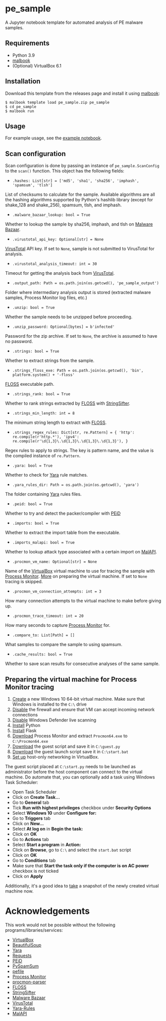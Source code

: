 # pe_sample

A Jupyter notebook template for automated analysis of
PE malware samples.

## Requirements

- Python 3.9
- [malbook](https://www.github.com/rdzhaafar/malbook)
- (Optional) VirtualBox 6.1

## Installation

Download this template from the releases page and install it
using [malbook](https://www.github.com/rdzhaafar/malbook):

```shell
$ malbook template load pe_sample.zip pe_sample
$ cd pe_sample
$ malbook run
```

## Usage

For example usage, see the [example notebook](./example.ipynb).

## Scan configuration

Scan configuration is done by passing an instance of `pe_sample.ScanConfig` to
the `scan()` function. This object has the following fields:

- `.hashes: List[str] = ['md5', 'sha1', 'sha256', 'imphash', 'spamsum', 'tlsh']`

List of checksums to calculate for the sample. Available algorithms
are all the hashing algorithms supported by Python's hashlib library
(except for shake_128 and shake_256), spamsum, tlsh, and imphash.

- `.malware_bazaar_lookup: bool = True`

Whether to lookup the sample by sha256, imphash, and tlsh on 
[Malware Bazaar](https://bazaar.abuse.ch/).

- `.virustotal_api_key: Optional[str] = None`

[VirusTotal](https://www.virustotal.com) API key. If set to `None`,
sample is not submitted to VirusTotal for analysis.

- `.virustotal_analysis_timeout: int = 30`

Timeout for getting the analysis back from
[VirusTotal](https://www.virustotal.com).

- `.output_path: Path = os.path.join(os.getcwd(), 'pe_sample_output')`

Folder where intermediary analysis output is stored (extracted malware samples,
Process Monitor log files, etc.)

- `.unzip: bool = True`

Whether the sample needs to be unzipped before proceeding.

- `.unzip_password: Optional[bytes] = b'infected'`

Password for the zip archive. If set to `None`, the archive is assumed
to have no password.

- `.strings: bool = True`

Whether to extract strings from the sample.

- `.strings_floss_exe: Path = os.path.join(os.getcwd(), 'bin', platform.system() + '-floss'`

[FLOSS](https://github.com/mandiant/flare-floss) executable path.

- `.strings_rank: bool = True`

Whether to rank strings extracted by [FLOSS](https://github.com/mandiant/flare-floss) with [StringSifter](https://github.com/mandiant/stringsifter).

- `.strings_min_length: int = 8`

The minimum string length to extract with [FLOSS](https://github.com/mandiant/flare-floss).

- `.strings_regex_rules: Dict[str, re.Pattern] = {
    'http': re.compile(r'http.*'),
    'ipv4': re.compile(r'\d{1,3}\.\d{1,3}\.\d{1,3}\.\d{1,3}'),
}`

Regex rules to apply to strings. The key is pattern name, and the value 
is the compiled instance of `re.Pattern`.

- `.yara: bool = True`

Whether to check for [Yara](https://github.com/VirusTotal/yara) rule matches.

- `.yara_rules_dir: Path = os.path.join(os.getcwd(), 'yara')`

The folder containing [Yara](https://github.com/VirusTotal/yara) rules files.

- `.peid: bool = True`

Whether to try and detect the packer/compiler with [PEiD](https://github.com/dhondta/peid)

- `.imports: bool = True`

Whether to extract the import table from the executable.

- `.imports_malapi: bool = True`

Whether to lookup attack type associated with a certain import
on [MalAPI](https://malapi.io/).

- `.procmon_vm_name: Optional[str] = None`

Name of the [VirtualBox](https://www.virtualbox.org/) virtual machine
to use for tracing the sample with 
[Process Monitor](https://docs.microsoft.com/en-us/sysinternals/downloads/procmon).
[More](#preparing-the-virtual-machine-for-process-monitor-tracing) on preparing
the virtual machine. If set to `None` tracing is skipped.

- `.procmon_vm_connection_attempts: int = 3`

How many connection attempts to the virtual machine to make before giving up.

- `.procmon_trace_timeout: int = 20`

How many seconds to capture [Process Monitor](https://docs.microsoft.com/en-us/sysinternals/downloads/procmon)
for.

- `.compare_to: List[Path] = []`

What samples to compare the sample to using spamsum.

- `.cache_results: bool = True`

Whether to save scan results for consecutive analyses of the same
sample.

## Preparing the virtual machine for Process Monitor tracing

1. [Create](https://www.virtualbox.org/manual/ch01.html#gui-createvm) a new Windows 10 64-bit virtual machine. Make sure that Windows is installed to 
the `C:\` drive
2. [Disable](https://support.microsoft.com/en-us/windows/turn-microsoft-defender-firewall-on-or-off-ec0844f7-aebd-0583-67fe-601ecf5d774f#ID0EFD=Windows_10) the firewall and ensure that VM can accept incoming network connections
3. [Disable](https://support.microsoft.com/en-us/windows/turn-off-defender-antivirus-protection-in-windows-security-99e6004f-c54c-8509-773c-a4d776b77960#:~:text=Select%20the%20Windows%20Security%20app,scans%20will%20continue%20to%20run.) Windows Defender live scanning
4. [Install](https://www.python.org/downloads) Python
5. [Install](https://flask.palletsprojects.com/en/2.1.x/) Flask
6. [Download](https://docs.microsoft.com/en-us/sysinternals/downloads/procmon) Process Monitor and extract `Procmon64.exe` to `C:\Procmon64.exe`
7. [Download](./guest/guest.py) the guest script and save it in `C:\guest.py`
8. [Download](./guest/start.bat) the guest launch script save it in `C:\start.bat`
9. [Set up](https://www.virtualbox.org/manual/ch06.html#network_hostonly) host-only networking in VirtualBox.

The guest script placed at `C:\start.py` needs to be launched as administrator before the host component
can connect to the virtual machine. Do automate that, you can optionally add a task using
Windows Task Scheduler:

- Open Task Scheduler
- Click on **Create Task...**
- Go to **General** tab
- Tick **Run with highest privileges** checkbox under **Security Options**
- Select **Windows 10** under **Configure for:**
- Go to **Triggers** tab
- Click on **New...**
- Select **At log on** in **Begin the task:**
- Click on **OK**
- Go to **Actions** tab
- Select **Start a program** in **Action:**
- Click on **Browse**, go to `C:\` and select the `start.bat` script
- Click on **OK**
- Go to **Conditions** tab
- Make sure that **Start the task only if the computer is on AC power** checkbox is not ticked
- Click on **Apply**

Additionally, it's a good idea to [take](https://www.virtualbox.org/manual/ch01.html#snapshots-take-restore-delete) a
snapshot of the newly created virtual machine now.

# Acknowledgements

This work would not be possible without the following programs/libraries/services:

- [VirtualBox](https://www.virtualbox.org/)
- [BeautifulSoup](https://www.crummy.com/software/BeautifulSoup/)
- [Yara](https://github.com/VirusTotal/yara)
- [Requests](https://docs.python-requests.org/en/latest/)
- [PEiD](https://github.com/dhondta/peid)
- [PySpamSum](https://github.com/freakboy3742/pyspamsum/)
- [pefile](https://github.com/erocarrera/pefile)
- [Process Monitor](https://docs.microsoft.com/en-us/sysinternals/downloads/procmon)
- [procmon-parser](https://github.com/eronnen/procmon-parser)
- [FLOSS](https://github.com/mandiant/flare-floss)
- [StringSifter](https://github.com/mandiant/stringsifter)
- [Malware Bazaar](https://bazaar.abuse.ch/)
- [VirusTotal](https://www.virustotal.com/)
- [Yara-Rules](https://github.com/Yara-Rules/rules)
- [MalAPI](https://malapi.io/)